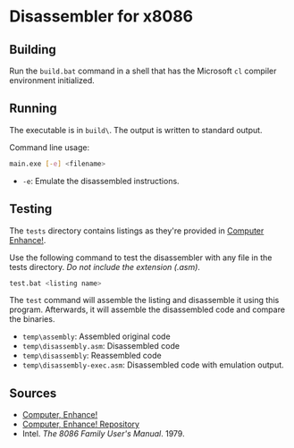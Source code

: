 # Disassembler for x8086

## Building

Run the `build.bat` command in a shell that has the Microsoft `cl` compiler environment initialized.

## Running

The executable is in `build\`. The output is written to standard output.

Command line usage:
```sh
main.exe [-e] <filename>
```

- `-e`: Emulate the disassembled instructions.

## Testing

The `tests` directory contains listings as they're provided in [Computer Enhance!](https://computerenhance.com).

Use the following command to test the disassembler with any file in the tests directory. _Do not include the extension (.asm)_.
```sh
test.bat <listing name>
```

The `test` command will assemble the listing and disassemble it using this program.
Afterwards, it will assemble the disassembled code and compare the binaries.

- `temp\assembly`: Assembled original code
- `temp\disassembly.asm`: Disassembled code
- `temp\disassembly`: Reassembled code
- `temp\disassembly-exec.asm`: Disassembled code with emulation output.

## Sources

- [Computer, Enhance!](https://computerenhance.com)
- [Computer, Enhance! Repository](https://github.com/cmuratori/computer_enhance)
- Intel. _The 8086 Family User's Manual_. 1979.
